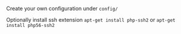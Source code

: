 Create your own configuration under `config/`

Optionally install ssh extension `apt-get install php-ssh2` or `apt-get install php56-ssh2`
